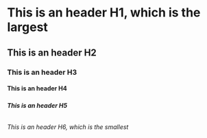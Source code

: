 # <h1> This is an header H1, which is the largest
## <h2> This is an header H2
### <h3> This is an header H3
#### <h4> This is an header H4
##### <h5> This is an header H5
###### <h6> This is an header H6, which is the smallest
